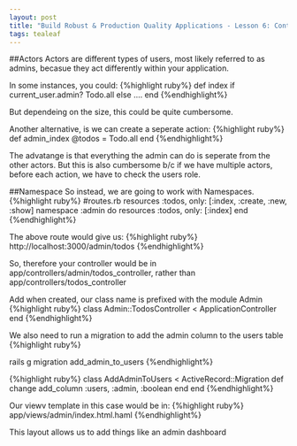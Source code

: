 ```yaml
---
layout: post
title: "Build Robust & Production Quality Applications - Lesson 6: Continuous Delivery"
tags: tealeaf
---
```

##Actors
Actors are different types of users, most likely referred to as admins, becasue they act differently within your application.

In some instances, you could:
{%highlight ruby%}
def index
  if current_user.admin?
    Todo.all
    else ....
  end
{%endhighlight%}

But dependeing on the size, this could be quite cumbersome.

Another alternative, is we can create a seperate action:
{%highlight ruby%}
def admin_index
  @todos = Todo.all
end
{%endhighlight%}

The advatange is that everything the admin can do is seperate from the other actors. But this is also cumbersome b/c if we have multiple actors, before each action, we have to check the users role.

##Namespace
So instead, we are going to work with Namespaces.
{%highlight ruby%}
#routes.rb
resources :todos, only: [:index, :create, :new, :show]
namespace :admin do
  resources :todos, only: [:index]
end
{%endhighlight%}

The above route would give us:
{%highlight ruby%}
http://localhost:3000/admin/todos
{%endhighlight%}

So, therefore your controller would be in app/controllers/admin/todos_controller, rather than app/controllers/todos_controller

Add when created, our class name is prefixed with the module Admin
{%highlight ruby%}
class Admin::TodosController < ApplicationController
end
{%endhighlight%}

We also need to run a migration to add the admin column to the users table
{%highlight ruby%}

rails g migration add_admin_to_users
{%endhighlight%}

{%highlight ruby%}
class AddAdminToUsers < ActiveRecord::Migration
  def change
    add_column :users, :admin, :boolean
  end
end
{%endhighlight%}

Our viewv template in this case would be in:
{%highlight ruby%}
app/views/admin/index.html.haml
{%endhighlight%}

This layout allows us to add things like an admin dashboard
